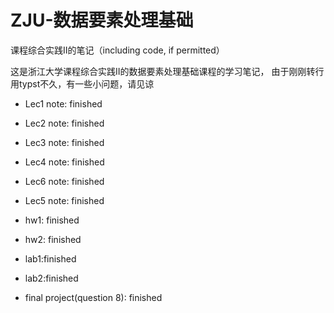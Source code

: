 # ZJU-数据要素处理基础
课程综合实践II的笔记（including code, if permitted）

这是浙江大学课程综合实践II的数据要素处理基础课程的学习笔记，
由于刚刚转行用typst不久，有一些小问题，请见谅

- Lec1 note: finished
- Lec2 note: finished
- Lec3 note: finished
- Lec4 note: finished
- Lec6 note: finished
- Lec5 note: finished

- hw1: finished
- hw2: finished

- lab1:finished
- lab2:finished

- final project(question 8): finished
